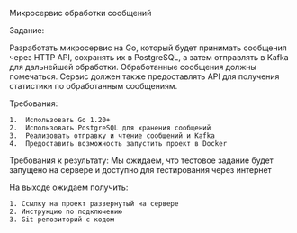 Микросервис обработки сообщений

Задание:

Разработать микросервис на Go, который будет принимать сообщения через HTTP API, сохранять их в PostgreSQL, а затем отправлять в Kafka для дальнейшей обработки. Обработанные сообщения должны помечаться. Сервис должен также предоставлять API для получения статистики по обработанным сообщениям.

Требования:

	1.	Использовать Go 1.20+
	2.	Использовать PostgreSQL для хранения сообщений
	3.	Реализовать отправку и чтение сообщений и Kafka
	4.	Предоставить возможность запустить проект в Docker

Требования к результату:
Мы ожидаем, что тестовое задание будет запущено на сервере и доступно для тестирования через интернет

На выходе ожидаем получить:

    1. Ссылку на проект развернутый на сервере
    2. Инструкцию по подключению
    3. Git репозиторий с кодом
